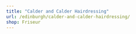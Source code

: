 ```yaml
---
title: "Calder and Calder Hairdressing"
url: /edinburgh/calder-and-calder-hairdressing/
shop: Friseur
---
```


